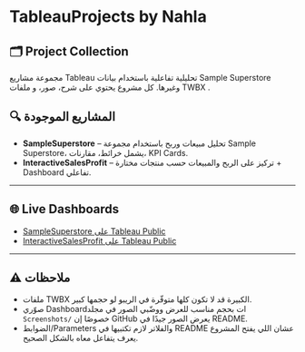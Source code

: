 # TableauProjects by Nahla

## 🗂 Project Collection

مجموعة مشاريع Tableau تحليلية تفاعلية باستخدام بيانات Sample Superstore وغيرها. كل مشروع يحتوي على شرح، صور، و ملفات TWBX .

## 🔍 المشاريع الموجودة

- **SampleSuperstore** – تحليل مبيعات وربح باستخدام مجموعة Sample Superstore، يشمل خرائط، مقارنات، KPI Cards.  
- **InteractiveSalesProfit** – تركيز على الربح والمبيعات حسب منتجات مختارة + Dashboard تفاعلي.  

---



## 🌐 Live Dashboards

- [SampleSuperstore على Tableau Public](https://public.tableau.com/app/profile/nahla.hamed/viz/Lap2_17489135486970/Dashboard1?publish=yes)  
- [InteractiveSalesProfit على Tableau Public](https://public.tableau.com/app/profile/nahla.hamed/viz/TableauProject_17493279447940/SalesProfitbyProduct?publish=yes)  

---

## ⚠️ ملاحظات

- ملفات TWBX الكبيرة قد لا تكون كلها متوفّرة في الريبو لو حجمها كبير.  
- صوّري Dashboardات بحجم مناسب للعرض ووضّبي الصور في مجلد `Screenshots/` خصوصًا إن GitHub يعرض الصور جيدًا في README.  
- الضوابط/Parameters والفلاتر لازم تكتبيها في README عشان اللي يفتح المشروع يعرف يتفاعل معاه بالشكل الصحيح.
